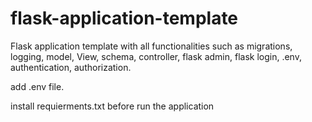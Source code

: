 # flask-application-template
Flask application template with all functionalities such as migrations, logging, model, View, schema, controller, flask admin, flask login, .env, authentication, authorization.  


add .env file. 

install requierments.txt before run the application 
